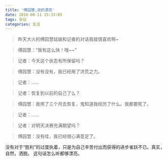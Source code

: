 ```yaml
---
title: '傅园慧,说的漂亮'
date: 2016-08-11 15:33:03
tags: 杂记
categories: 生活
---
```


>昨天大火的傅园慧姑娘和记者的对话我就很喜欢啊~

>傅园慧：“我有这么快！哦~~”

>记者：今天这个状态有所保留吗？

>傅园慧：没有没有，我已经用了洪荒之力。

>记者：……

>记者：恢复到以前的自己了么？

>傅园慧：我用了三个月去恢复，鬼知道我经历了什么。我都要死了。

>记者：……

>记者：对明天决赛充满期望吗？

>傅园慧：没有哇，我已经很心满意足了。

没有对于“胜利”的过度执着，只是为自己辛苦付出而获得的进步雀跃不已。真实，自然，洒脱。
这句话怎么听都够漂亮。